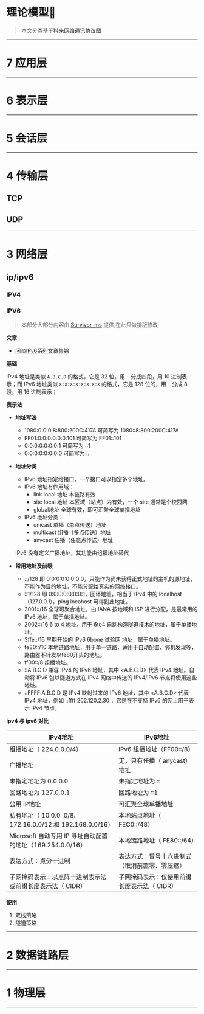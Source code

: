 # 理论模型📕

> 本文分类基于[科来网络通讯协议图](./文件/科来网络通讯协议图2019版.pdf)

---

# 7 应用层



---

# 6 表示层



---

# 5 会话层



---

# 4 传输层
## TCP


## UDP


---

# 3 网络层
## ip/ipv6
### IPV4

### IPV6

> 本部分大部分内容由 [Survivor_ms](https://github.com/136510385) 提供,在此只做排版修改

**文章**
- [闲谈IPv6系列文章集锦](https://blog.csdn.net/dog250/article/details/88651885)

**基础**

IPv4 地址是类似 `A.B.C.D` 的格式，它是 32 位，用 `.` 分成四段，用 10 进制表示；而 IPv6 地址类似 `X:X:X:X:X:X:X:X` 的格式，它是 128 位的，用 `:` 分成 8 段，用 16 进制表示；

**表示法**
- **地址写法**
    - 1080:0:0:0:8:800:200C:417A 可简写为 1080::8:800:200C:417A
    - FF01:0:0:0:0:0:0:101 可简写为 FF01::101
    - 0:0:0:0:0:0:0:1 可简写为 ::1
    - 0:0:0:0:0:0:0:0 可简写为 ::

- **地址分类**
    - IPv6 地址指定给接口，一个接口可以指定多个地址。
    - IPv6 地址有作用域：
        - link local 地址 本链路有效
        - site local 地址 本区域（站点）内有效，一个 site 通常是个校园网
        - global地址 全球有效，即可汇聚全球单播地址
    - IPv6 地址分类：
        - unicast 单播（单点传送）地址
        - multicast 组播（多点传送）地址
        - anycast 任播（任意点传送）地址

    IPv6 没有定义广播地址，其功能由组播地址替代

- **常用地址及前缀**
    - ::/128   即 0:0:0:0:0:0:0:0，只能作为尚未获得正式地址的主机的源地址，不能作为目的地址，不能分配给真实的网络接口。
    - ::1/128 即 0:0:0:0:0:0:0:1，回环地址，相当于 IPv4 中的 localhost（127.0.0.1），ping locahost 可得到此地址。
    - 2001::/16  全球可聚合地址，由 IANA 按地域和 ISP 进行分配，是最常用的 IPv6 地址，属于单播地址。
    - 2002::/16  6 to 4 地址，用于 6to4 自动构造隧道技术的地址，属于单播地址。
    - 3ffe::/16   早期开始的 IPv6 6bone 试验网 地址，属于单播地址。
    - fe80::/10   本地链路地址，用于单一链路，适用于自动配置、邻机发现等，路由器不转发以fe80开头的地址。
    - ff00::/8  组播地址。
    - ::A.B.C.D  兼容 IPv4 的 IPv6 地址，其中 <A.B.C.D> 代表 IPv4 地址。自动将 IPv6 包以隧道方式在 IPv4 网络中传送的 IPv4/IPv6 节点将使用这些地址。
    - ::FFFF:A.B.C.D 是 IPv4 映射过来的 IPv6 地址，其中 <A.B.C.D> 代表 IPv4 地址，例如 ::ffff:202.120.2.30 ，它是在不支持 IPv6 的网上用于表示 IPv4 节点。

**ipv4 与 ipv6 对比**

| IPv4地址                                                         | IPv6地址                                       |
| ---------------------------------------------------------------- | ---------------------------------------------- |
| 组播地址（ 224.0.0.0/4）                                         | IPv6 组播地址（FF00::/8）                       |
| 广播地址                                                         | 无，只有任播（ anycast）地址                   |
| 未指定地址为 0\.0\.0\.0                                          | 未指定地址为 ::                                |
| 回路地址为 127\.0\.0\.1                                          | 回路地址为 ::1                                 |
| 公用 IP地址                                                      | 可汇聚全球单播地址                             |
| 私有地址（ 10\.0\.0 \.0/8、172\.16\.0\.0/12 和 192\.168\.0\.0/16） | 本地站点地址（ FEC0::/48）                     |
| Microsoft 自动专用 IP 寻址自动配置的地址（169\.254\.0\.0/16）       | 本地链路地址（ FE80::/64）                     |
| 表达方式：点分十进制                                             | 表达方式：冒号十六进制式（取消前置零、零压缩） |
| 子网掩码表示：以点阵十进制表示法或前缀长度表示法（ CIDR）        | 子网掩码表示：仅使用前缀长度表示法（ CIDR）    |

**使用**
1. 双栈策略
2. 隧道策略

---

# 2 数据链路层



---

# 1 物理层


---



